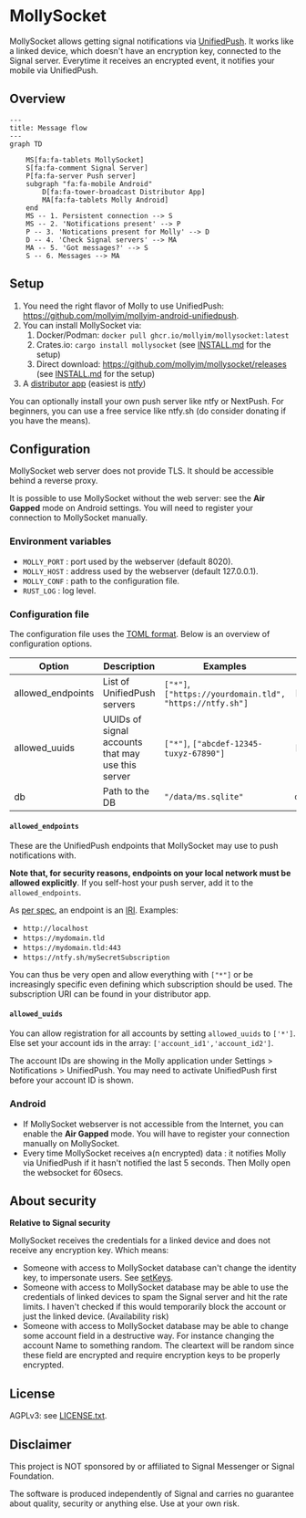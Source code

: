 # MollySocket

MollySocket allows getting signal notifications via [UnifiedPush](https://unifiedpush.org/). It works like a linked device, which doesn't have an encryption key, connected to the Signal server. Everytime it receives an encrypted event, it notifies your mobile via UnifiedPush.

## Overview

```mermaid
---
title: Message flow
---
graph TD
    
    MS[fa:fa-tablets MollySocket]
    S[fa:fa-comment Signal Server]
    P[fa:fa-server Push server]
    subgraph "fa:fa-mobile Android"
        D[fa:fa-tower-broadcast Distributor App]
        MA[fa:fa-tablets Molly Android]
    end
    MS -- 1. Persistent connection --> S
    MS -- 2. 'Notifications present' --> P
    P -- 3. 'Notications present for Molly' --> D
    D -- 4. 'Check Signal servers' --> MA
    MA -- 5. 'Got messages?' --> S
    S -- 6. Messages --> MA
```

## Setup

1. You need the right flavor of Molly to use UnifiedPush: <https://github.com/mollyim/mollyim-android-unifiedpush>.
2. You can install MollySocket via:
    1. Docker/Podman: `docker pull ghcr.io/mollyim/mollysocket:latest`
    2. Crates.io: `cargo install mollysocket` (see [INSTALL.md](INSTALL.md) for the setup) 
    3. Direct download: <https://github.com/mollyim/mollysocket/releases> (see [INSTALL.md](INSTALL.md) for the setup)
3. A [distributor app](https://unifiedpush.org/users/distributors/) (easiest is [ntfy](https://f-droid.org/en/packages/io.heckel.ntfy/))

You can optionally install your own push server like ntfy or NextPush.
For beginners, you can use a free service like ntfy.sh (do consider donating if you have the means).

## Configuration

MollySocket web server does not provide TLS. It should be accessible behind a reverse proxy.

It is possible to use MollySocket without the web server: see the **Air Gapped** mode on Android settings. You will need to register your connection to MollySocket manually.

### Environment variables
* `MOLLY_PORT` : port used by the webserver (default 8020).
* `MOLLY_HOST` : address used by the webserver (default 127.0.0.1).
* `MOLLY_CONF` : path to the configuration file.
* `RUST_LOG` : log level.

### Configuration file

The configuration file uses the [TOML format](https://toml.io/). Below is an overview of configuration options.

| Option            | Description                                       | Examples                                                | Default              |
|-------------------|---------------------------------------------------|---------------------------------------------------------|----------------------|
| allowed_endpoints | List of UnifiedPush servers                       | `["*"]`,`["https://yourdomain.tld", "https://ntfy.sh"]` | `["*"]` |
| allowed_uuids     | UUIDs of signal accounts that may use this server | `["*"]`, `["abcdef-12345-tuxyz-67890"]`                 | `["*"]`              |
| db                | Path to the DB                                    | `"/data/ms.sqlite"`                                     | `db.sqlite`          |

#### `allowed_endpoints`

These are the UnifiedPush endpoints that MollySocket may use to push notifications with. 

**Note that, for security reasons, endpoints on your local network must be allowed explicitly**. If you self-host your push server, add it to the `allowed_endpoints`.

As [per spec](https://unifiedpush.org/spec/server/), an endpoint is an [IRI](https://en.wikipedia.org/wiki/Internationalized_Resource_Identifier).
Examples:
 - `http://localhost`
 - `https://mydomain.tld`
 - `https://mydomain.tld:443`
 - `https://ntfy.sh/mySecretSubscription`

You can thus be very open and allow everything with `["*"]` or be increasingly specific even defining which subscription should be used.
The subscription URI can be found in your distributor app.

#### `allowed_uuids`

You can allow registration for all accounts by setting `allowed_uuids` to `['*']`. Else set your account ids in the array: `['account_id1','account_id2']`.

The account IDs are showing in the Molly application under Settings > Notifications > UnifiedPush.
You may need to activate UnifiedPush first before your account ID is shown.

### Android
* If MollySocket webserver is not accessible from the Internet, you can enable the **Air Gapped** mode. You will have to register your connection manually on MollySocket.
* Every time MollySocket receives a(n encrypted) data : it notifies Molly via UnifiedPush if it hasn't notified the last 5 seconds. Then Molly open the websocket for 60secs.


## About security

**Relative to Signal security**

MollySocket receives the credentials for a linked device and does not receive any encryption key. Which means:
* Someone with access to MollySocket database can't change the identity key, to impersonate users. See [setKeys](https://github.com/signalapp/Signal-Server/blob/v8.67.0/service/src/main/java/org/whispersystems/textsecuregcm/controllers/KeysController.java#L111).
* Someone with access to MollySocket database may be able to use the credentials of linked devices to spam the Signal server and hit the rate limits. I haven't checked if this would temporarily block the account or just the linked device. (Availability risk)
* Someone with access to MollySocket database may be able to change some account field in a destructive way. For instance changing the account Name to something random. The cleartext will be random since these field are encrypted and require encryption keys to be properly encrypted.

## License
AGPLv3: see [LICENSE.txt](./LICENSE.txt).

## Disclaimer
This project is NOT sponsored by or affiliated to Signal Messenger or Signal Foundation.

The software is produced independently of Signal and carries no guarantee about quality, security or anything else. Use at your own risk.

